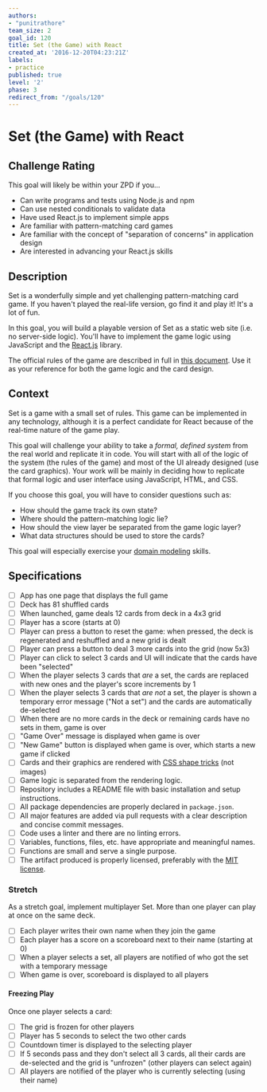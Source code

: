 ```yaml
---
authors:
- "punitrathore"
team_size: 2
goal_id: 120
title: Set (the Game) with React
created_at: '2016-12-20T04:23:21Z'
labels:
- practice
published: true
level: '2'
phase: 3
redirect_from: "/goals/120"
---
```


# Set (the Game) with React

## Challenge Rating

This goal will likely be within your ZPD if you...

- Can write programs and tests using Node.js and npm
- Can use nested conditionals to validate data
- Have used React.js to implement simple apps
- Are familiar with pattern-matching card games
- Are familiar with the concept of "separation of concerns" in application design
- Are interested in advancing your React.js skills

## Description

Set is a wonderfully simple and yet challenging pattern-matching card game. If you haven't played the real-life version, go find it and play it! It's a lot of fun.

In this goal, you will build a playable version of Set as a static web site (i.e. no server-side logic). You'll have to implement the game logic using JavaScript and the [React.js](https://facebook.github.io/react/) library.

The official rules of the game are described in full in [this document](http://www.setgame.com/sites/default/files/instructions/SET%20INSTRUCTIONS%20-%20ENGLISH.pdf). Use it as your reference for both the game logic and the card design.

## Context

Set is a game with a small set of rules. This game can be implemented in any technology, although it is a perfect candidate for React because of the real-time nature of the game play.

This goal will challenge your ability to take a _formal, defined system_ from the real world and replicate it in code. You will start with all of the logic of the system (the rules of the game) and most of the UI already designed (use the card graphics). Your work will be mainly in deciding how to replicate that formal logic and user interface using JavaScript, HTML, and CSS.

If you choose this goal, you will have to consider questions such as:

- How should the game track its own state?
- Where should the pattern-matching logic lie?
- How should the view layer be separated from the game logic layer?
- What data structures should be used to store the cards?

This goal will especially exercise your [domain modeling](https://en.wikipedia.org/wiki/Domain_model) skills.

## Specifications

- [ ] App has one page that displays the full game
- [ ] Deck has 81 shuffled cards
- [ ] When launched, game deals 12 cards from deck in a 4x3 grid
- [ ] Player has a score (starts at 0)
- [ ] Player can press a button to reset the game: when pressed, the deck is regenerated and reshuffled and a new grid is dealt
- [ ] Player can press a button to deal 3 more cards into the grid (now 5x3)
- [ ] Player can click to select 3 cards and UI will indicate that the cards have been "selected"
- [ ] When the player selects 3 cards that _are_ a set, the cards are replaced with new ones and the player's score increments by 1
- [ ] When the player selects 3 cards that _are not_ a set, the player is shown a temporary error message ("Not a set") and the cards are automatically de-selected
- [ ] When there are no more cards in the deck or remaining cards have no sets in them, game is over
- [ ] "Game Over" message is displayed when game is over
- [ ] "New Game" button is displayed when game is over, which starts a new game if clicked
- [ ] Cards and their graphics are rendered with [CSS shape tricks](https://css-tricks.com/examples/ShapesOfCSS/) (not images)
- [ ] Game logic is separated from the rendering logic.
- [ ] Repository includes a README file with basic installation and setup instructions.
- [ ] All package dependencies are properly declared in `package.json`.
- [ ] All major features are added via pull requests with a clear description and concise commit messages.
- [ ] Code uses a linter and there are no linting errors.
- [ ] Variables, functions, files, etc. have appropriate and meaningful names.
- [ ] Functions are small and serve a single purpose.
- [ ] The artifact produced is properly licensed, preferably with the [MIT license][mit-license].

### Stretch

As a stretch goal, implement multiplayer Set. More than one player can play at once on the same deck.

- [ ] Each player writes their own name when they join the game
- [ ] Each player has a score on a scoreboard next to their name (starting at 0)
- [ ] When a player selects a set, all players are notified of who got the set with a temporary message
- [ ] When game is over, scoreboard is displayed to all players

#### Freezing Play

Once one player selects a card:

- [ ] The grid is frozen for other players
- [ ] Player has 5 seconds to select the two other cards
- [ ] Countdown timer is displayed to the selecting player
- [ ] If 5 seconds pass and they don't select all 3 cards, all their cards are de-selected and the grid is "unfrozen" (other players can select again)
- [ ] All players are notified of the player who is currently selecting (using their name)

[mit-license]: https://opensource.org/licenses/MIT
